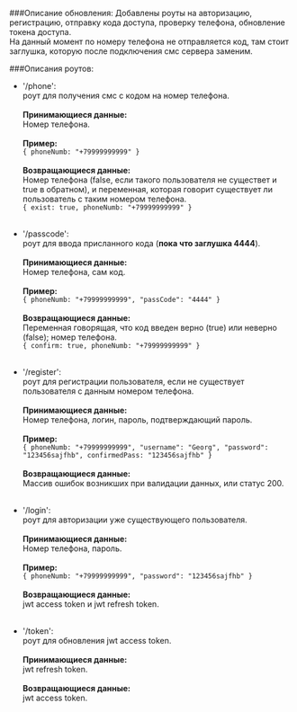 ###Описание обновления:
Добавлены роуты на авторизацию, регистрацию, отправку кода доступа, проверку телефона, обновление токена доступа. <br/>
На данный момент по номеру телефона не отправляется код, там стоит заглушка, которую после 
подключения смс сервера заменим.

###Описания роутов:
* '/phone': <br/>
  роут для получения смс с кодом на номер телефона.<br/><br/>
  **Принимающиеся данные:**<br/>
  Номер телефона.<br/><br/>
  **Пример:**<br/>
  `{ phoneNumb: "+79999999999" }`<br/><br/>
  **Возвращающиеся данные:**<br/>
  Номер телефона (false, если такого пользователя не существет и true в обратном), и переменная, которая говорит существует ли пользователь с таким номером телефона.<br/>
  `{ exist: true, phoneNumb: "+79999999999" }`<br/><br/>

* '/passcode': <br/>
  роут для ввода присланного кода (**пока что заглушка 4444**).<br/><br/>
  **Принимающиеся данные:**<br/>
  Номер телефона, сам код.<br/><br/>
  **Пример:**<br/>
  `{ phoneNumb: "+79999999999", "passCode": "4444" }`<br/><br/>
  **Возвращающиеся данные:**<br/>
  Переменная говорящая, что код введен верно (true) или неверно (false); номер телефона.<br/>
  `{ confirm: true, phoneNumb: "+79999999999" }`<br/><br/>

* '/register': <br/>
  роут для регистрации пользователя, если не существует пользователя с данным номером телефона.<br/><br/>
  **Принимающиеся данные:**<br/>
  Номер телефона, логин, пароль, подтверждающий пароль.<br/><br/>
  **Пример:**<br/>
  `{ phoneNumb: "+79999999999", "username": "Georg", "password": "123456sajfhb", confirmedPass: "123456sajfhb" }`<br/><br/>
  **Возвращающиеся данные:**<br/>
  Массив ошибок возникших при валидации данных, или статус 200.<br/><br/>

* '/login': <br/>
роут для авторизации уже существующего пользователя.<br/><br/>
**Принимающиеся данные:**<br/>
  Номер телефона, пароль.<br/><br/>
**Пример:**<br/>
  `{ phoneNumb: "+79999999999", "password": "123456sajfhb" }`<br/><br/>
**Возвращающиеся данные:**<br/>
  jwt access token и jwt refresh token.<br/><br/>

* '/token': <br/>
  роут для обновления jwt access token.<br/><br/>
  **Принимающиеся данные:**<br/>
  jwt refresh token.<br/><br/>
  **Возвращающиеся данные:**<br/>
  jwt access token.<br/><br/>
